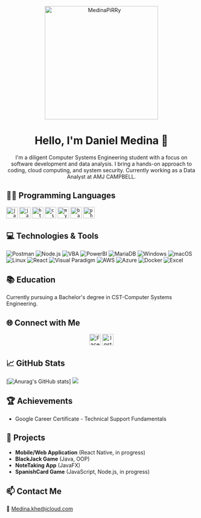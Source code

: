 <p align="center">
  <img width="300" src="https://avatars.githubusercontent.com/u/123497811?s=400&u=3ba7d7457d3fc2adddaac8477a6e16d62cc38347&v=4" alt="MedinaPiRRy">
</p>
<h1 align="center">Hello, I'm Daniel Medina 👋</h1>

<p align="center">
  I'm a diligent Computer Systems Engineering student with a focus on software development and data analysis. I bring a hands-on approach to coding, cloud computing, and system security. Currently working as a Data Analyst at AMJ CAMPBELL.
</p>

## 👨‍💻 Programming Languages

<code><img height="30" src="https://cdn.jsdelivr.net/gh/devicons/devicon/icons/java/java-original-wordmark.svg" alt="java"></code>
<code><img height="30" src="https://cdn.jsdelivr.net/gh/devicons/devicon/icons/javascript/javascript-original.svg" alt="javascript"></code>
<code><img height="30" src="https://cdn.jsdelivr.net/gh/devicons/devicon/icons/html5/html5-original-wordmark.svg" alt="html5"></code>
<code><img height="30" src="https://cdn.jsdelivr.net/gh/devicons/devicon/icons/css3/css3-original-wordmark.svg" alt="css3"></code>
<code><img height="30" src="https://cdn.jsdelivr.net/gh/devicons/devicon/icons/mysql/mysql-original-wordmark.svg" alt="mysql"></code>
<code><img height="30" src="https://cdn.jsdelivr.net/gh/devicons/devicon/icons/bash/bash-original.svg" alt="bash"/></code>
<code><img height="30" src="https://cdn.jsdelivr.net/gh/devicons/devicon/icons/php/php-original.svg" alt="php"/></code>

## 💻 Technologies & Tools

![Postman](https://img.shields.io/badge/-Postman-FF6C37?style=flat-square&logo=Postman&logoColor=white)
![Node.js](https://img.shields.io/badge/-Node.js-339933?style=flat-square&logo=Node.js&logoColor=white)
![VBA](https://img.shields.io/badge/-VBA-5F2D91?style=flat-square&logo=Microsoft-Excel&logoColor=white)
![PowerBI](https://img.shields.io/badge/-PowerBI-F2C811?style=flat-square&logo=Power-BI&logoColor=black)
![MariaDB](https://img.shields.io/badge/-MariaDB-003545?style=flat-square&logo=MariaDB&logoColor=white)
![Windows](https://img.shields.io/badge/-Windows-0078D6?style=flat-square&logo=Windows&logoColor=white)
![macOS](https://img.shields.io/badge/-macOS-999999?style=flat-square&logo=Apple&logoColor=white)
![Linux](https://img.shields.io/badge/-Linux-FCC624?style=flat-square&logo=Linux&logoColor=black)
![React](https://img.shields.io/badge/-React-61DAFB?style=flat-square&logo=React&logoColor=black)
![Visual Paradigm](https://img.shields.io/badge/-Visual_Paradigm-814CC5?style=flat-square)
![AWS](https://img.shields.io/badge/-AWS-232F3E?style=flat-square&logo=Amazon-AWS&logoColor=white)
![Azure](https://img.shields.io/badge/-Azure-0089D6?style=flat-square&logo=Microsoft-Azure&logoColor=white)
![Docker](https://img.shields.io/badge/-Docker-2496ED?style=flat-square&logo=Docker&logoColor=white)
![Excel](https://img.shields.io/badge/-Excel-217346?style=flat-square&logo=Microsoft-Excel&logoColor=white)

## 📚 Education

Currently pursuing a Bachelor's degree in CST-Computer Systems Engineering.

## 🌐 Connect with Me

<p align="center">
  <a href="https://www.facebook.com/medina.khe/" target="_blank"><img height="30" src="https://cdn.jsdelivr.net/gh/devicons/devicon/icons/facebook/facebook-original.svg" alt="Facebook"></a>
  <a href="https://www.instagram.com/dios_medina/" target="_blank"><img height="30" src="https://www.vectorlogo.zone/logos/instagram/instagram-icon.svg" alt="Instagram"></a>
</p>

## 📈 GitHub Stats

<p align="center">
  
  [![Anurag's GitHub stats](https://profile-summary-for-github.com/user/MedinaPiRRy)]
<img src="https://github-readme-stats.vercel.app/api/top-langs/?username=MedinaPiRRy&theme=vue-dark&layout=compact">
</p>

## 🏆 Achievements

* Google Career Certificate - Technical Support Fundamentals

## 🔧 Projects

* **Mobile/Web Application** (React Native, in progress)
* **BlackJack Game** (Java, OOP)
* **NoteTaking App** (JavaFX)
* **SpanishCard Game** (JavaScript, Node.js, in progress)

## 📫 Contact Me

📧 Medina.khe@icloud.com
